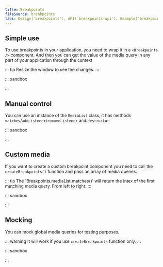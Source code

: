 ```yaml
---
title: Breakpoints
fileSource: breakpoints
tabs: Design('breakpoints'), API('breakpoints-api'), Example('breakpoints-code'), Changelog('breakpoints-changelog')
---
```


## Simple use

To use breakpoints in your application, you need to wrap it in a `<Breakpoints />` component.
And then you can get the value of the media query in any part of your application through the context.

::: tip
Resize the window to see the changes.
:::

::: sandbox

<script lang="tsx">
  export Demo from './examples/simple-use.tsx';
</script>

:::

## Manual control

You can use an instance of the `MediaList` class, it has methods `matches`/`addListener`/`removeListener` and `destructor`.

::: sandbox

<script lang="tsx">
  export Demo from './examples/manual-control.tsx';
</script>

:::

## Custom media

If you want to create a custom breakpoint component you need to call the `createBreakpoints()` function and pass an array of media queries.

::: tip
The 'Breakpoints.mediaList.matches()' will return the intex of the first matching media query. From left to right.
:::

::: sandbox

<script lang="tsx">
  export Demo from './examples/custom-media.tsx';
</script>

:::

## Mocking

You can mock global media queries for testing purposes.

::: warning
It will work if you use `createBreakpoints` function only.
:::

::: sandbox

<script lang="tsx">
  export Demo from './examples/mocking.tsx';
</script>

:::
